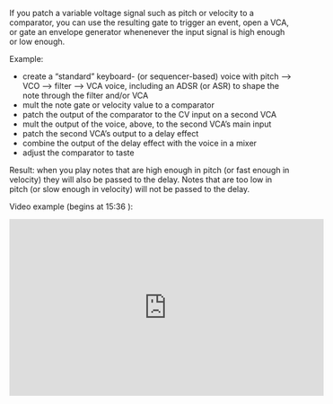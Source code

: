 If you patch a variable voltage signal such as pitch or velocity to a comparator, you can use the resulting gate to trigger an event, open a VCA, or gate an envelope generator whenenever the input signal is high enough or low enough.

Example:

- create a “standard” keyboard- (or sequencer-based) voice with pitch —> VCO —> filter —> VCA voice, including an ADSR (or ASR) to shape the note through the filter and/or VCA
- mult the note gate or velocity value to a comparator
- patch the output of the comparator to the CV input on a second VCA
- mult the output of the voice, above, to the second VCA’s main input
- patch the second VCA’s output to a delay effect
- combine the output of the delay effect with the voice in a mixer
- adjust the comparator to taste

Result: when you play notes that are high enough in pitch (or fast enough in velocity) they will also be passed to the delay. Notes that are too low in pitch (or slow enough in velocity) will not be passed to the delay. 

Video example (begins at 15:36	):

<iframe width="560" height="315" src="https://www.youtube.com/embed/_wCqnEgUtmk?start=936" title="YouTube video player" frameborder="0" allow="accelerometer; autoplay; clipboard-write; encrypted-media; gyroscope; picture-in-picture" allowfullscreen></iframe>


